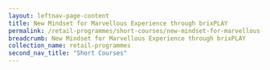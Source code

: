```yaml
---
layout: leftnav-page-content
title: New Mindset for Marvellous Experience through brixPLAY
permalink: /retail-programmes/short-courses/new-mindset-for-marvellous-experience-through-brixplay
breadcrumb: New Mindset for Marvellous Experience through brixPLAY
collection_name: retail-programmes
second_nav_title: "Short Courses"
---
```

